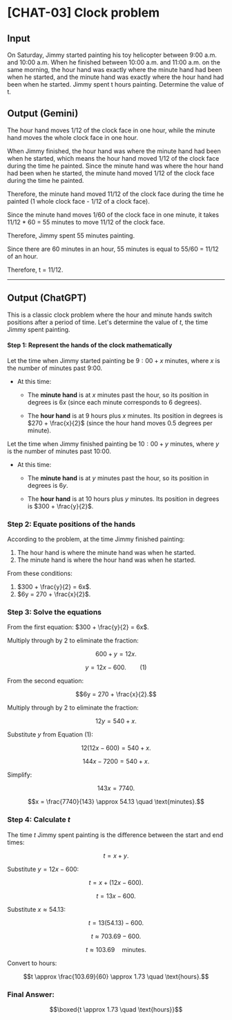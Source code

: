 # [CHAT-03] Clock problem

## Input

 On Saturday, Jimmy started painting his toy helicopter between 9:00 a.m. and 10:00 a.m. When he finished between 10:00 a.m. and 11:00 a.m. on the same morning, the hour hand was exactly where the minute hand had been when he started, and the minute hand was exactly where the hour hand had been when he started. Jimmy spent t hours painting. Determine the value of t.

## Output (Gemini)

The hour hand moves 1/12 of the clock face in one hour, while the minute hand moves the whole clock face in one hour.

When Jimmy finished, the hour hand was where the minute hand had been when he started, which means the hour hand moved 1/12 of the clock face during the time he painted. Since the minute hand was where the hour hand had been when he started, the minute hand moved 1/12 of the clock face during the time he painted.

Therefore, the minute hand moved 11/12 of the clock face during the time he painted (1 whole clock face - 1/12 of a clock face).

Since the minute hand moves 1/60 of the clock face in one minute, it takes 11/12 * 60 = 55 minutes to move 11/12 of the clock face.

Therefore, Jimmy spent 55 minutes painting.

Since there are 60 minutes in an hour, 55 minutes is equal to 55/60 = 11/12 of an hour.

Therefore, t = 11/12.

---

## Output (ChatGPT)

This is a classic clock problem where the hour and minute hands switch positions after a period of time. Let's determine the value of $t$, the time Jimmy spent painting.

#### Step 1: Represent the hands of the clock mathematically
Let the time when Jimmy started painting be $9:00 + x$ minutes, where $x$ is the number of minutes past 9:00.

- At this time:
 
  - The **minute hand** is at $x$ minutes past the hour, so its position in degrees is $6x$ (since each minute corresponds to 6 degrees).
    
  - The **hour hand** is at $9$ hours plus $x$ minutes. Its position in degrees is $270 + \frac{x}{2}$ (since the hour hand moves 0.5 degrees per minute).

Let the time when Jimmy finished painting be $10:00 + y$ minutes, where $y$ is the number of minutes past 10:00.

- At this time:
  - The **minute hand** is at $y$ minutes past the hour, so its position in degrees is $6y$.

  - The **hour hand** is at $10$ hours plus $y$ minutes. Its position in degrees is $300 + \frac{y}{2}$.

### Step 2: Equate positions of the hands
According to the problem, at the time Jimmy finished painting:
1. The hour hand is where the minute hand was when he started.
2. The minute hand is where the hour hand was when he started.

From these conditions:
1. $300 + \frac{y}{2} = 6x$.
2. $6y = 270 + \frac{x}{2}$.

### Step 3: Solve the equations

From the first equation: $300 + \frac{y}{2} = 6x$.

Multiply through by 2 to eliminate the fraction:

$$600 + y = 12x.$$

$$y = 12x - 600. \qquad (1)$$

From the second equation:

$$6y = 270 + \frac{x}{2}.$$

Multiply through by 2 to eliminate the fraction:

$$12y = 540 + x.$$

Substitute $y$ from Equation (1):

$$12(12x - 600) = 540 + x.$$

$$144x - 7200 = 540 + x.$$

Simplify:

$$143x = 7740.$$

$$x = \frac{7740}{143} \approx 54.13 \quad \text{minutes}.$$

### Step 4: Calculate $t$
The time $t$ Jimmy spent painting is the difference between the start and end times:

$$t = x + y.$$

Substitute $y = 12x - 600$:

$$t = x + (12x - 600).$$

$$t = 13x - 600.$$

Substitute $x \approx 54.13$:

$$t = 13(54.13) - 600.$$

$$t \approx 703.69 - 600.$$

$$t \approx 103.69 \quad \text{minutes}.$$

Convert to hours:

$$t \approx \frac{103.69}{60} \approx 1.73 \quad \text{hours}.$$

### Final Answer:

$$\boxed{t \approx 1.73 \quad \text{hours}}$$

